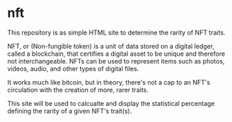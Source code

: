 # nft
This repository is as simple HTML site to determine the rarity of NFT traits.

NFT, or (Non-fungible token) is a unit of data stored on a digital ledger, called a blockchain, that certifies a digital asset to be unique and therefore not interchangeable. NFTs can be used to represent items such as photos, videos, audio, and other types of digital files.

It works much like bitcoin, but in theory, there's not a cap to an NFT's circulation with the creation of more, rarer traits.

This site will be used to calcualte and display the statistical percentage defining the rarity of a given NFT's trait(s).

